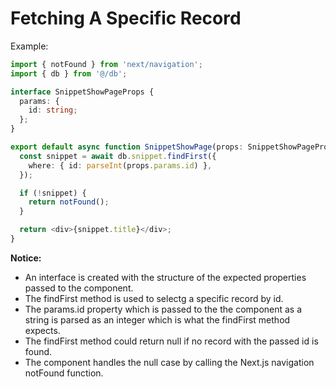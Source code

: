 # Fetching A Specific Record

Example:

```typescript
import { notFound } from 'next/navigation';
import { db } from '@/db';

interface SnippetShowPageProps {
  params: {
    id: string;
  };
}

export default async function SnippetShowPage(props: SnippetShowPageProps) {
  const snippet = await db.snippet.findFirst({
    where: { id: parseInt(props.params.id) },
  });

  if (!snippet) {
    return notFound();
  }

  return <div>{snippet.title}</div>;
}
```

**Notice:**

- An interface is created with the structure of the expected properties passed to the component.
- The findFirst method is used to selectg a specific record by id.
- The params.id property which is passed to the the component as a string is parsed as an integer which is what the findFirst method expects.
- The findFirst method could return null if no record with the passed id is found.
- The component handles the null case by calling the Next.js navigation notFound function.
